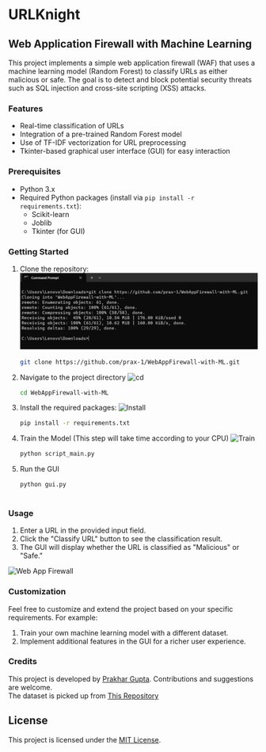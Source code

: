 # URLKnight
## Web Application Firewall with Machine Learning

This project implements a simple web application firewall (WAF) that uses a machine learning model (Random Forest) to classify URLs as either malicious or safe. The goal is to detect and block potential security threats such as SQL injection and cross-site scripting (XSS) attacks.

### Features

- Real-time classification of URLs
- Integration of a pre-trained Random Forest model
- Use of TF-IDF vectorization for URL preprocessing
- Tkinter-based graphical user interface (GUI) for easy interaction

### Prerequisites

- Python 3.x
- Required Python packages (install via `pip install -r requirements.txt`):
  - Scikit-learn
  - Joblib
  - Tkinter (for GUI)

### Getting Started

1. Clone the repository:
   ![Cloning](data/clone.png)
   ```bash
   git clone https://github.com/prax-1/WebAppFirewall-with-ML.git
2. Navigate to the project directory
   ![cd](data/cd.png)
   ```bash
   cd WebAppFirewall-with-ML
4. Install the required packages:
   ![Install](data/requirements.png)
   ```bash
   pip install -r requirements.txt

6. Train the Model (This step will take time according to your CPU)
   ![Train](data/train.png)
   ```bash
   python script_main.py

8. Run the GUI
   ```bash
   python gui.py
  
### Usage
1. Enter a URL in the provided input field.
2. Click the "Classify URL" button to see the classification result.
3. The GUI will display whether the URL is classified as "Malicious" or "Safe."

![Web App Firewall](data/gui.png)

### Customization
Feel free to customize and extend the project based on your specific requirements. For example:
1. Train your own machine learning model with a different dataset.
2. Implement additional features in the GUI for a richer user experience.

### Credits
This project is developed by [Prakhar Gupta](https://github.com/prax-1). Contributions and suggestions are welcome.                                               
The dataset is picked up from [This Repository](https://github.com/faizann24/Fwaf-Machine-Learning-driven-Web-Application-Firewall/blob/master/firewall_fsecurify.jpg)

## License
This project is licensed under the [MIT License](https://github.com/prax-1/WebAppFirewall-with-ML/blob/main/LICENSE).
